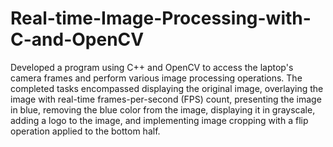 # Real-time-Image-Processing-with-C-and-OpenCV
Developed a program using C++ and OpenCV to access the laptop's camera frames and perform various image processing operations. The completed tasks encompassed displaying the original image, overlaying the image with real-time frames-per-second (FPS) count, presenting the image in blue, removing the blue color from the image, displaying it in grayscale, adding a logo to the image, and implementing image cropping with a flip operation applied to the bottom half. 
